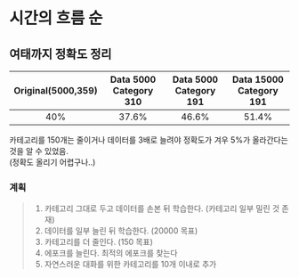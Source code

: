 # 시간의 흐름 순
## 여태까지 정확도 정리
|Original(5000,359)|Data 5000 Category 310|Data 5000 Category 191|Data 15000 Category 191|
|:----------------:|:--------------------:|:--------------------:|:---------------------:|
|        40%       |         37.6%        |         46.6%        |          51.4%        |
  
  카테고리를 150개는 줄이거나 데이터를 3배로 늘려야 정확도가 겨우 5%가 올라간다는 것을 알 수 있었음.  
  (정확도 올리기 어렵구나..)  
  
  ### 계획
  > 1.  카테고리 그대로 두고 데이터를 손본 뒤 학습한다. (카테고리 일부 밀린 것 존재)
  > 2.  데이터를 일부 늘린 뒤 학습한다. (20000 목표)  
  > 3.  카테고리를 더 줄인다. (150 목표)
  > 4.  에포크를 늘린다. 최적의 에포크를 찾는다
  > 5.  자연스러운 대화를 위한 카테고리를 10개 이내로 추가

